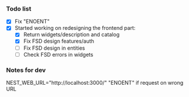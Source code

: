 ### Todo list
- [x] Fix "ENOENT" 
- [x] Started working on redesigning the frontend part:
	- [x] Return widgets/description and catalog
	- [x] Fix FSD design features/auth
	- [ ] Fix FSD design in entities
	- [ ] Check FSD errors in widgets

### Notes for dev
NEST_WEB_URL="http://localhost:3000/"
"ENOENT" if request on wrong URL



